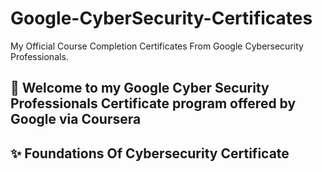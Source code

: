 # Google-CyberSecurity-Certificates

My Official Course Completion Certificates From Google Cybersecurity Professionals.

## 📜 Welcome to my Google Cyber Security Professionals Certificate program offered by Google via Coursera  

## ✨ Foundations Of Cybersecurity Certificate 
